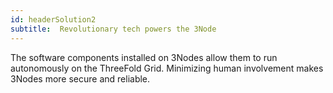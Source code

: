```yaml
---
id: headerSolution2
subtitle:  Revolutionary tech powers the 3Node
---
```


The software components installed on 3Nodes allow them to run autonomously on the ThreeFold Grid. Minimizing human involvement makes 3Nodes more secure and reliable.